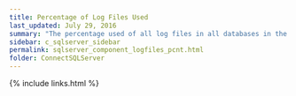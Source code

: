 ```yaml
---
title: ﻿Percentage of Log Files Used
last_updated: July 29, 2016
summary: "The percentage used of all log files in all databases in the SQL Server."
sidebar: c_sqlserver_sidebar
permalink: sqlserver_component_logfiles_pcnt.html
folder: ConnectSQLServer
---
```


{% include links.html %}
